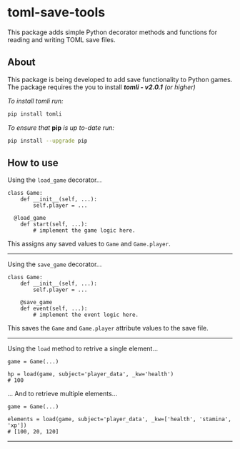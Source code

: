 # toml-save-tools
This package adds simple Python decorator methods and functions for reading and writing TOML save files.

## About
This package is being developed to add save functionality to Python games.
The package requires the you to install ***tomli - v2.0.1*** *(or higher)*

*To install tomli run:*

```bash 
pip install tomli
```

*To ensure that* **pip** *is up to-date run:*

```bash
pip install --upgrade pip
```

## How to use

Using the `load_game` decorator...

```python3
class Game: 
	def __init__(self, ...):
		self.player = ...

  @load_game
	def start(self, ...):
		# implement the game logic here.
```

This assigns any saved values to `Game` and `Game.player`.

---

Using the `save_game` decorator...

```python3
class Game:
	def __init__(self, ...):
		self.player = ...

	@save_game
	def event(self, ...):
		# implement the event logic here.
```

This saves the `Game` and `Game.player` attribute values to the save file.

---

Using the `load` method to retrive a single element...

```python3
game = Game(...)

hp = load(game, subject='player_data', _kw='health')
# 100
```
... And to retrieve multiple elements...

```python3
game = Game(...)

elements = load(game, subject='player_data', _kw=['health', 'stamina', 'xp'])
# [100, 20, 120]
```

---	
